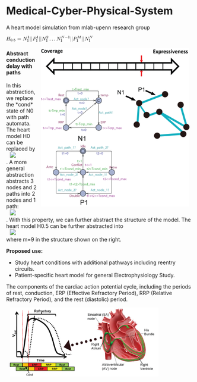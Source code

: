 # Medical-Cyber-Physical-System
A heart model simulation from mlab-upenn research group


![alt text](assets/equations/H0_5.png)
<p>
    <img src="assets/img/N1.png" width="400" style="float:right; margin-right: 10px;margin-left: 10px;">
    <h4>Abstract conduction delay with paths</h4>
    <p>
        In this abstraction, we replace the *cond* state of N0 with path automata. The heart model H0 can be replaced by 
        <br>
            <img src="assets/img/equations/H0_5.png" style="margin-right: 10px;margin-left: 10px;">
        <br>
        . A more general abstraction abstracts 3 nodes and 2 paths into 2 nodes and 1 path: 
        <br>
            <img src="assets/img/equations/3to2.png" style="margin-right: 10px;margin-left: 10px;">
        <br>
        . With this property, we can further abstract the structure of the model. The heart model H0.5 can be further abstracted into
        <br> 
            <img src="assets/img/equations/H1.png" style="margin-right: 10px;margin-left: 10px;">
        <br>
        where m=9 in the structure shown on the right.
        <p><strong>Proposed use:</strong></p> 
        <ul class="list-unstyled"> 
            <li>Study heart conditions with additional pathways including reentry circuits.</li>
            <li>Patient-specific heart model for general Electrophysiology Study.</li>
        </ul>
    </p>
</p>



The components of the cardiac action potential cycle, including the periods of rest, conduction, ERP (Effective Refractory Period), RRP (Relative Refractory Period), and the rest (diastolic) period.

<img src="assets/img/basic.png" width="400" style="margin-right: 10px;margin-left: 10px;">